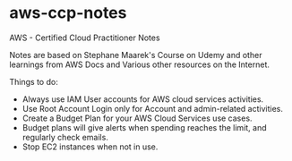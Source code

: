 # aws-ccp-notes
AWS - Certified Cloud Practitioner Notes 

Notes are based on Stephane Maarek's Course on Udemy and other learnings from AWS Docs and Various other resources on the Internet.

Things to do:
 - Always use IAM User accounts for AWS cloud services activities.
 - Use Root Account Login only for Account and admin-related activities.
 - Create a Budget Plan for your AWS Cloud Services use cases.
 - Budget plans will give alerts when spending reaches the limit, and regularly check emails.
 - Stop EC2 instances when not in use.

